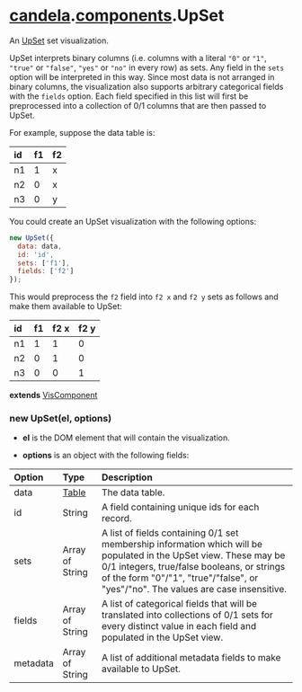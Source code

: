 # [candela](../..#readme).[components](..#readme).UpSet

An [UpSet](http://www.caleydo.org/tools/upset/) set visualization.

UpSet interprets binary columns (i.e. columns with a literal `"0"` or `"1"`,
`"true"` or `"false"`, `"yes"` or `"no"`
in every row) as sets. Any field in the `sets` option will be interpreted in
this way. Since most data is not arranged in binary columns, the visualization
also supports arbitrary categorical fields with the `fields` option.
Each field specified in this list will first be preprocessed into a collection
of 0/1 columns that are then passed to UpSet.

For example, suppose the data table is:

| id | f1 | f2 |
| :-- | :-- | :-- |
| n1 | 1 | x |
| n2 | 0 | x |
| n3 | 0 | y |

You could create an UpSet visualization with the following options:

```js
new UpSet({
  data: data,
  id: 'id',
  sets: ['f1'],
  fields: ['f2']
});
```

This would preprocess the `f2` field into `f2 x` and `f2 y` sets as follows
and make them available to UpSet:

| id | f1 | f2 x | f2 y |
| :-- | :-- | :-- | :-- |
| n1 | 1 | 1 | 0 |
| n2 | 0 | 1 | 0 |
| n3 | 0 | 0 | 1 |

**extends** [VisComponent](../../VisComponent#readme)

### new UpSet(el, options)

* **el** is the DOM element that will contain the visualization.

* **options** is an object with the following fields:

| Option     | Type   | Description  |
| :--------  | :----- | :----------- |
| data       | [Table](../..#table) | The data table. |
| id         | String | A field containing unique ids for each record. |
| sets       | Array of String | A list of fields containing 0/1 set membership information which will be populated in the UpSet view. These may be 0/1 integers, true/false booleans, or strings of the form "0"/"1", "true"/"false", or "yes"/"no". The values are case insensitive. |
| fields     | Array of String | A list of categorical fields that will be translated into collections of 0/1 sets for every distinct value in each field and populated in the UpSet view. |
| metadata   | Array of String | A list of additional metadata fields to make available to UpSet. |
